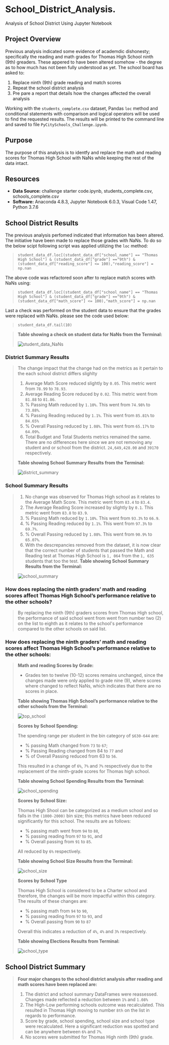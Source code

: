 # School_District_Analysis.
Analysis of School District Using Jupyter Notebook

## Project Overview
Previous analysis indicated some evidence of academdic dishonesty; specifically the reading and math grades for Thomas High School ninth (9th) greaders. These appered to have been altered somehow - the degree as to how much has not been fully understood as yet. The school board has asked to:

1. Replace ninth (9th) grade reading and match scores
2. Repeat the school district analysis
3. Pre pare a report that details how the changes affected the overall analysis


Working with the `students_complete.csv` dataset, Pandas `loc` method and conditional statements with comparison and logical operators will be used to find the requested results. The results will be printed to the command line and saved to file `PyCitySchools_Challenge.ipynb`.

## Purpose
The purpose of this analysis is to identfy and replace the math and reading scores for Thomas High School with NaNs while keeping the rest of the data intact.

## Resources
- **Data Source:** challenge starter code.ipynb, students_complete.csv, schools_complete.csv
- **Software:** Anaconda 4.8.3, Jupyter Notebook 6.0.3, Visual Code 1.47, Python 3.7.6

## School District Results
The previous analysis perfomed indicated that information has been altered. The initiative have been made to replace those grades with NaNs. To do so the below scipt following script was applied utilizing the `loc` method:
>   `student_data_df.loc[(student_data_df["school_name"] == "Thomas High School") & (student_data_df["grade"] =="9th") & (student_data_df["reading_score"] <= 100),"reading_score"] = np.nan`

The above code was refactored soon after to replace match scores with NaNs using:
>   `student_data_df.loc[(student_data_df["school_name"] == "Thomas High School") & (student_data_df["grade"] =="9th") & (student_data_df["math_score"] <= 100),"math_score"] = np.nan`

Last a check was performed on thw student data to ensure that the grades were replaced with NaNs. please see the code used below:
>   `student_data_df.tail(10)`

>**Table showing a check on student data for NaNs from the Terminal:**
>
>![student_data_NaNs](./Resources/student_data_NaNs.png)

### District Summary Results
>The change impact that the change had on the metrics as it pertain to the each school district differs slighlty
>1. Average Math Score reduced slightly by `0.05`. This metric went from `78.99` to `78.93`.
>2. Average Reading Score reduced by `0.02`. This metric went from `81.88` to `81.86`.
>3. % Passing Math reduced by `1.10%`. This went from `74.98%` to `73.88%`.
>4. % Passing Reading reduced by `1.1%`. This went from `85.81%` to `84.65%`
>5. % Overall Passing reduced by `1.08%`. This went from `65.17%` to `64.09%`.
>6. Total Budget and Total Students metrics remained the same. There are no differences here since we are not removing any student and or school from the district. `24,649,428.00` and `39170` respectively.
>
>**Table showing School Summary Results from the Terminal:**
>
>![district_summary](./Resources/district_summary_df.png)

### School Summary Results
>1. No change was observed for Thomas High school as it relates to the Average Math Score. This metric went from `83.4` to `83.4`.
>2. The Average Reading Score increased by slightly by `0.1`. This metric went from `83.8` to `83.9`.
>3. % Passing Math reduced by `1.10%`. This went from `93.3%` to `66.9`.
>4. % Passing Reading reduced by `1.1%`. This went from `97.3%` to `69.7%`.
>5. % Overall Passing reduced by `1.08%`. This went from `90.9%` to `65.07%`.
>6. With the descrepancies removed from the dataset, it is now clear that the correct number of students that passed the Math and Reading test at Thomas High School is `1, 064` from the `1, 635` students that too the test.
>**Table showing School Summary Results from the Terminal:**
>
>![school_summary](./Resources/school_summary_df.png)

### How does replacing the ninth graders’ math and reading scores affect Thomas High School’s performance relative to the other schools?
> By replacing the ninth (9th) graders scores from Thomas High school, the performance of said school went from  went from number two (2) on the list to eighth as it relates to the school's performance compared to the other schools on said list.

### How does replacing the ninth graders’ math and reading scores affect Thomas High School’s performance relative to the other schools:
>**Math and reading Scores by Grade:**
>- Grades ten to twelve (10-12) scores remains unchanged, since the changes made were only applied to grade nine (9), where scores where changed to reflect NaNs, which indicates that there are no scores in place.
>
>
>**Table showing Thomas High School’s performance relative to the other schools from the Terminal:**
>
>![top_school](./Resources/top_schools.PNG)

>**Scores by School Spending:**
>
>The spending range per student in the bin category of `$630-644` are: 
>- % passing Math changed from `73` to `67`; 
>- % Passing Reading changed from 84 to `77` and 
>- % of Overall Passing reduced from 63 to `56`.
>
>This resulted in a change of `6%`, `7%` and `7%` respectively due to the replacement of the ninth-grade scores for Thomas high school.
>
>
>**Table showing School Spending Results from the Terminal:**
>
>![school_spending](./Resources/school_spending.png)

>**Scores by School Size:**
>
>Thomas High Shool can be categorized as a medium school and so falls in the `(1000-2000)` bin size; this metrics have been reduced significantly for this school. The results are as follows: 
>- % passing math went from `94` to `88`, 
>- % passing reading from `97` to `91`, and 
>- % Overall passing from `91` to `85`. 
>
>All reduced by  `6%` respectively.
>
>
>**Table showing School Size Results from the Terminal:**
>
>![school_size](./Resources/school_size.png)

>**Scores by School Type**
>
>Thomas High School is considered to be a Charter school and therefore, the changes will be more impactful within this category. The results of these changes are: 
>- % passing math from `94` to `90`, 
>- % passing reading from `97` to `93`, and 
>- % Overall passing from `90` to `87` 
>
>Overall this indicates a reduction of `4%`, `4%` and `3%` respectively.
>
>
>**Table showing Elections Results from Terminal:**
>
>![school_type](./Resources/school_type.PNG)
  
## School District Summary
>**Four major changes to the school district analysis after reading and math scores have been replaced are:**
>1. The district and school summary DataFrames were reassessed. Changes made reflected a reduction between `1%` and `1.08%`
>2. The High-Low performing schools outcome was recalculated. This resulted in Thomas High moving to number `8th` on the list in regards to performance.
>3. Score by grade, school spending, school size and school type were recalculated. Here a significant reduction was spotted and can be anywhere between `6%` and `7%`.
>4. No scores were submitted for Thomas High ninth (9th) grade.


